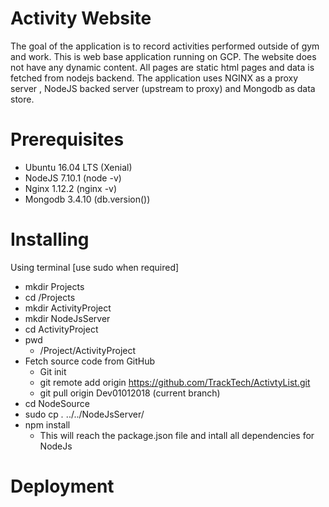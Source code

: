# Activity Website
  The goal of the application is to record activities performed outside of gym and work. This is web base application running on GCP. The website does not have any dynamic content. All pages are static html pages and data is fetched from nodejs backend. The application uses NGINX as a proxy server , NodeJS backed server (upstream to proxy) and Mongodb as data store.

# Prerequisites
  * Ubuntu 16.04 LTS (Xenial)
  * NodeJS 7.10.1   (node -v)
  * Nginx 1.12.2    (nginx -v)
  * Mongodb 3.4.10  (db.version())
 
# Installing
  Using terminal [use sudo when required]
  * mkdir Projects
  * cd /Projects
  * mkdir ActivityProject
  * mkdir NodeJsServer
  * cd ActivityProject
  * pwd 
    * /Project/ActivityProject
  * Fetch source code from GitHub
    * Git init
    * git remote add origin https://github.com/TrackTech/ActivtyList.git
    * git pull origin Dev01012018 (current branch)
  * cd NodeSource
  * sudo cp *.* ../../NodeJsServer/
  * npm install
    * This will reach the package.json file and intall all dependencies for NodeJs

# Deployment

  
  
